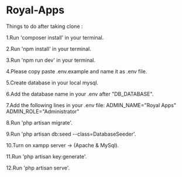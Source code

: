 # Royal-Apps

Things to do after taking clone :

1.Run 'composer install' in your terminal.

2.Run 'npm install' in your terminal.

3.Run 'npm run dev' in your terminal.

4.Please copy paste .env.example and name it as .env file.

5.Create database in your local mysql.

6.Add the database name in your .env after "DB_DATABASE".

7.Add the following lines in your .env file:
ADMIN_NAME="Royal Apps"
ADMIN_ROLE="Administrator"

8.Run 'php artisan migrate'.

9.Run 'php artisan db:seed --class=DatabaseSeeder'.

10.Turn on xampp server -> (Apache & MySql).

11.Run 'php artisan key:generate'.

12.Run 'php artisan serve'.
